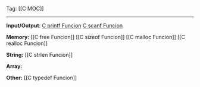 Tag: [[C MOC]]

---
**Input/Output**:
[C printf Funcion](C%20Output.md) 
[C scanf Funcion](C%20User%20Input.md)

**Memory:**
[[C free Funcion]]
[[C sizeof Funcion]]
[[C malloc Funcion]]
[[C realloc Funcion]]

**String:**
[[C strlen Funcion]]

**Array:**


**Other:**
[[C typedef Funcion]]


